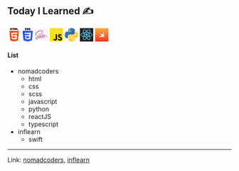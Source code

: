 ## Today I Learned ✍️

<img src="/img/langicon_html5.png" width="30px" height="30px"> </img>
<img src="/img/langicon_css.png" width="23px" height="30px"> </img>
<img src="/img/langicon_sass.jpg" width="30px" height="30px"> </img>
<img src="/img/langicon_javascript.png" width="30px" height="30px"> </img>
<img src="/img/langicon_python.png" width="30px" height="30px"> </img>
<img src="/img/langicon_react.png" width="30px" height="30px"> </img>
<img src="/img/langicon_swift.png" width="30px" height="30px"> </img>

#### List

- nomadcoders
  - html
  - css
  - scss
  - javascript
  - python
  - reactJS
  - typescript
- inflearn
  - swift

---

Link: [nomadcoders](https://nomadcoders.co/, "NomadCoders link"), [inflearn](https://www.inflearn.com/, "Inflearn link")
